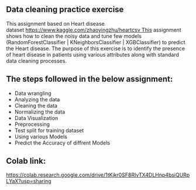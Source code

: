 Data cleaning practice exercise
---
This assignment based on Heart disease dataset https://www.kaggle.com/zhaoyingzhu/heartcsv This assignment shows how to clean the noisy data and tune few models (RandomForestClassifier | KNeighborsClassifier | XGBClassifier) to predict the Heart disease. The purpose of this exercise is to identify the presence of heart disease in patients using various attributes along with standard data cleaning processes.

## The steps followed in the below assignment:

- Data wrangling
- Analyzing the data
- Cleaning the data
- Normalizing the data
- Data Visualization
- Preprocessing
- Test split for training dataset
- Using various Models
- Predict the Accuracy of diffrent Models

## Colab link:
  https://colab.research.google.com/drive/1tKjkr0SF8RIvTX4DLHnp4bsiQURpLYaX?usp=sharing
